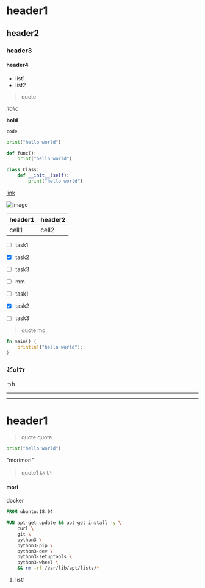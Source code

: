 # header1

## header2

### header3

#### header4

* list1
* list2

> quote

*italic*

**bold**

`code`

```python
print("hello world")

def func():
	print("hello world")

class Class:
	def __init__(self):
		print("hello world")
```

[link](https://google.com)

![image](https://www.google.com/images/branding/googlelogo/1x/googlelogo_color_272x92dp.png)

| header1 | header2 |
| ------- | ------- |
| cell1   | cell2   |

- [ ] task1
- [x] task2
- [ ] task3
- [ ] mm
- [ ] task1
- [x] task2
- [ ] task3


> quote
> md

```rust:main.rs
fn main() {
	println!("hello world");
}
```

### どcけr

っh

---

<div style="page-break-after: always;"></div>

---

# header1

> quote
> quote

```python
print("hello world")
```

"morimori"

> quote1
> い
> い


#### mori

docker

```dockerfile
FROM ubuntu:18.04

RUN apt-get update && apt-get install -y \
	curl \
	git \
	python3 \
	python3-pip \
	python3-dev \
	python3-setuptools \
	python3-wheel \
	&& rm -rf /var/lib/apt/lists/*
```

1. list1